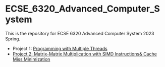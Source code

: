 # ECSE_6320_Advanced_Computer_System
This is the repository for ECSE 6320 Advanced Computer System 2023 Spring.

* Project 1: [Programming with Multiple Threads](ECSE_6320_Advanced_Computer_System/project1)
* [Project 2: Matrix-Matrix Multiplication with SIMD Instructions& Cache Miss Minimization](ECSE_6320_Advanced_Computer_System/project2)